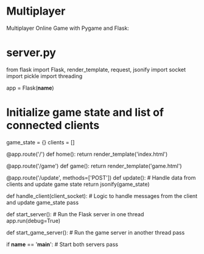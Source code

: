 # Multiplayer
Multiplayer Online Game with Pygame and Flask:
# server.py
from flask import Flask, render_template, request, jsonify
import socket
import pickle
import threading

app = Flask(__name__)

# Initialize game state and list of connected clients
game_state = {}
clients = []

@app.route('/')
def home():
    return render_template('index.html')

@app.route('/game')
def game():
    return render_template('game.html')

@app.route('/update', methods=['POST'])
def update():
    # Handle data from clients and update game state
    return jsonify(game_state)

def handle_client(client_socket):
    # Logic to handle messages from the client and update game_state
    pass

def start_server():
    # Run the Flask server in one thread
    app.run(debug=True)

def start_game_server():
    # Run the game server in another thread
    pass

if __name__ == '__main__':
    # Start both servers
    pass
